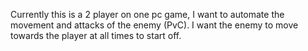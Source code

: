 Currently this is a 2 player on one pc game, I want to automate the movement and attacks of the enemy (PvC).
I want the enemy to move towards the player at all times to start off.